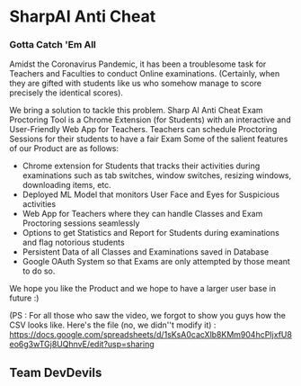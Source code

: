 # SharpAI Anti Cheat

### Gotta Catch 'Em All 
Amidst the Coronavirus Pandemic, it has been a troublesome task for Teachers and Faculties to conduct Online examinations. (Certainly, when they are gifted with students like us who somehow manage to score precisely the identical scores).

We bring a solution to tackle this problem. Sharp AI Anti Cheat Exam Proctoring Tool is a Chrome Extension (for Students) with an interactive and User-Friendly Web App for Teachers. Teachers can schedule Proctoring Sessions for their students to have a fair Exam
Some of the salient features of our Product are as follows:
- Chrome extension for Students that tracks their activities during examinations such as tab switches, window switches, resizing windows, downloading items, etc.
- Deployed ML Model that monitors User Face and Eyes for Suspicious activities
- Web App for Teachers where they can handle Classes and Exam Proctoring sessions seamlessly
- Options to get Statistics and Report for Students during examinations and flag notorious students
- Persistent Data of all Classes and Examinations saved in Database
- Google OAuth System so that Exams are only attempted by those meant to do so.

We hope you like the Product and we hope to have a larger user base in future :)

(PS : For all those who saw the video, we forgot to show you guys how the CSV looks like. Here's the file (no, we didn''t modify it) : https://docs.google.com/spreadsheets/d/1sKsA0cacXlb8KMm904hcPIjxfU8eo6g3wTGj8UQhnvE/edit?usp=sharing

## Team DevDevils
